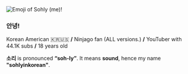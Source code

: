 <picture>
 <source media="(prefers-color-scheme: dark)" srcset="https://i.imgur.com/m9Ge5DK.png">
 <source media="(prefers-color-scheme: light)" srcset="https://i.imgur.com/m9Ge5DK.png">
 <img alt="Emoji of Sohly (me)!" src="https://i.imgur.com/m9Ge5DK.png">
</picture>

### 안녕!

Korean American 🇰🇷🇺🇸 **/** Ninjago fan (ALL versions.) **/** YouTuber with 44.1K subs **/** 18 years old 

**소리** is pronounced **“soh-ly”**. It means **sound**, hence my name **"sohlyinkorean"**.
 󠁛󠀣󠀴󠁤󠀰󠀹󠀷󠁡󠀬󠀣󠀸󠁡󠁣󠁥󠁦󠁣󠁝


<!--
Here are some ideas to get you started:2

- 🔭 I’m currently working on ...
- 🌱 I’m currently learning ...
- 👯 I’m looking to collaborate on ...
- 🤔 I’m looking for help with ...
- 💬 Ask me about ...
- 📫 How to reach me: ...
- 😄 Pronouns: ...
- ⚡ Fun fact: ...
-->
